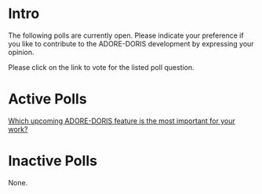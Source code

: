 # Intro #

The following polls are currently open. Please indicate your preference if you like to contribute to the ADORE-DORIS development by expressing your opinion.

Please click on the link to vote for the listed poll question.

# Active Polls #
[Which upcoming ADORE-DORIS feature is the most important for your work?](https://spreadsheets.google.com/spreadsheet/embeddedform?formkey=dDV4OFhFZXN6RnVIMjVLS1ZHbnRfRUE6MQ)

# Inactive Polls #
None.